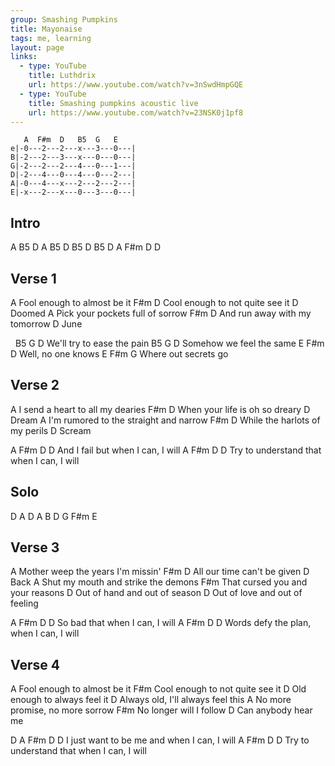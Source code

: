 ```yaml
---
group: Smashing Pumpkins
title: Mayonaise
tags: me, learning
layout: page
links:
  - type: YouTube
    title: Luthdrix
    url: https://www.youtube.com/watch?v=3nSwdHmpGQE
  - type: YouTube
    title: Smashing pumpkins acoustic live
    url: https://www.youtube.com/watch?v=23NSK0j1pf8
---
```


```chordpro
   A  F#m  D   B5  G   E
e|-0---2---2---x---3---0---|
B|-2---2---3---x---0---0---|
G|-2---2---2---4---0---1---|
D|-2---4---0---4---0---2---|
A|-0---4---x---2---2---2---|
E|-x---2---x---0---3---0---|
 ```

## Intro

A B5 D
A B5 D
B5 D B5 D
A F#m D D

## Verse 1

A
Fool enough to almost be it
F#m                              D
Cool enough to not quite see it
       D
Doomed
A
Pick your pockets full of sorrow
F#m                            D
And run away with my tomorrow
     D
June

&nbsp;     B5     G        D
We'll try to ease the pain
    B5     G        D
Somehow we feel the same
      E  F#m  D
Well, no one knows
E            F#m  G
Where out secrets go

## Verse 2

A
I send a heart to all my dearies
F#m                             D
When your life is oh so dreary
      D
Dream
A
I'm rumored to the straight and narrow
F#m                             D
While the harlots of my perils
       D
Scream

A     F#m      D             D
And I fail but when I can, I will
A           F#m               D      D
Try to understand that when I can, I will

## Solo

D   A   D     A
B   D   G F#m E

## Verse 3

A
Mother weep the years I'm missin'
F#m                          D
All our time can't be given
     D
Back
A
Shut my mouth and strike the demons
F#m
That cursed you and your reasons
D
Out of hand and out of season
D
Out of love and out of feeling

A  F#m             D      D
So bad that when I can, I will
A              F#m          D      D
Words defy the plan, when I can, I will

## Verse 4

A
Fool enough to almost be it
F#m
Cool enough to not quite see it
D
Old enough to always feel it
D
Always old, I'll always feel this
A
No more promise, no more sorrow
F#m
No longer will I follow
D
Can anybody hear me

D              A  F#m           D      D
I just want to be me and when I can, I will
A           F#m               D      D
Try to understand that when I can, I will
